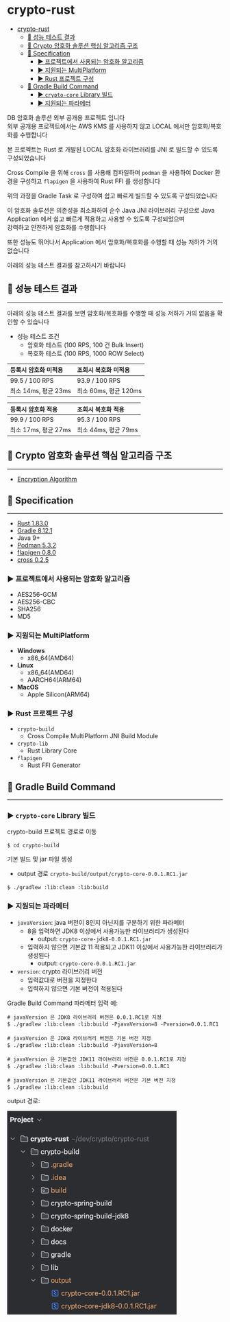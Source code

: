# crypto-rust

<!-- TOC -->
* [crypto-rust](#crypto-rust)
  * [🚦 성능 테스트 결과](#-성능-테스트-결과)
  * [🚦 Crypto 암호화 솔루션 핵심 알고리즘 구조](#-crypto-암호화-솔루션-핵심-알고리즘-구조)
  * [🚦 Specification](#-specification)
    * [► 프로젝트에서 사용되는 암호화 알고리즘](#-프로젝트에서-사용되는-암호화-알고리즘)
    * [► 지원되는 MultiPlatform](#-지원되는-multiplatform)
    * [► Rust 프로젝트 구성](#-rust-프로젝트-구성)
  * [🚦 Gradle Build Command](#-gradle-build-command)
    * [► `crypto-core` Library 빌드](#-crypto-core-library-빌드)
    * [► 지원되는 파라메터](#-지원되는-파라메터)
<!-- TOC -->

DB 암호화 솔루션 외부 공개용 프로젝트 입니다  
외부 공개용 프로젝트에서는 AWS KMS 를 사용하지 않고 LOCAL 에서만 암호화/복호화를 수행합니다

본 프로젝트는 Rust 로 개발된 LOCAL 암호화 라이브러리를 JNI 로 빌드할 수 있도록 구성되었습니다

Cross Compile 을 위해 `cross` 를 사용해 컴파일하며 `podman` 을 사용하여 Docker 환경을 구성하고 `flapigen` 을 사용하여 Rust FFI 를 생성합니다

위의 과정을 Gradle Task 로 구성하여 쉽고 빠르게 빌드할 수 있도록 구성되었습니다

이 암호화 솔루션은 의존성을 최소화하여 순수 Java JNI 라이브러리 구성으로 Java Application 에서 쉽고 빠르게 적용하고 사용할 수 있도록 구성되었으며   
강력하고 안전하게 암호화를 수행합니다

또한 성능도 뛰어나서 Application 에서 암호화/복호화를 수행할 때 성능 저하가 거의 없습니다

아래의 성능 테스트 결과를 참고하시기 바랍니다

## 🚦 성능 테스트 결과

---

아래의 성능 테스트 결과를 보면 암호화/복호화를 수행할 때 성능 저하가 거의 없음을 확인할 수 있습니다

- 성능 테스트 조건
  - 암호화 테스트 (100 RPS, 100 건 Bulk Insert)
  - 복호화 테스트 (100 RPS, 1000 ROW Select)

| 등록시 암호화 미적용      | 조회시 복호화 미적용       |
|:-----------------|:------------------|
| 99.5 / 100 RPS   | 93.9 / 100 RPS    |
| 최소 14ms, 평균 23ms | 최소 60ms, 평균 120ms |

| 등록시 암호화 적용       | 조회시 복호화 적용       |
|:-----------------|:-----------------|
| 99.9 / 100 RPS   | 95.3 / 100 RPS   |
| 최소 17ms, 평균 27ms | 최소 44ms, 평균 79ms |


## 🚦 Crypto 암호화 솔루션 핵심 알고리즘 구조

---

- [Encryption Algorithm](docs/EncryptionAlgorithm.md)


## 🚦 Specification

---

- [Rust 1.83.0](https://www.rust-lang.org/)
- [Gradle 8.12.1](https://gradle.org/)
- Java 9+
- [Podman 5.3.2](https://podman.io/)
- [flapigen 0.8.0](https://github.com/Dushistov/flapigen-rs)
- [cross 0.2.5](https://github.com/cross-rs/cross)

### ► 프로젝트에서 사용되는 암호화 알고리즘

- AES256-GCM
- AES256-CBC
- SHA256
- MD5

### ► 지원되는 MultiPlatform

- **Windows**
    - x86_64(AMD64)
- **Linux**
    - x86_64(AMD64)
    - AARCH64(ARM64)
- **MacOS**
    - Apple Silicon(ARM64)

### ► Rust 프로젝트 구성

- `crypto-build`
    - Cross Compile MultiPlatform JNI Build Module
- `crypto-lib`
    - Rust Library Core
- `flapigen`
    - Rust FFI Generator

## 🚦 Gradle Build Command

---

### ► `crypto-core` Library 빌드

crypto-build 프로젝트 경로로 이동

```shell
$ cd crypto-build
```

기본 빌드 및 jar 파일 생성
- output 경로 `crypto-build/output/crypto-core-0.0.1.RC1.jar`

```shell
$ ./gradlew :lib:clean :lib:build
```

### ► 지원되는 파라메터

- `javaVersion`: java 버전이 8인지 아닌지를 구분하기 위한 파라메터
  - 8을 입력하면 JDK8 이상에서 사용가능한 라이브러리가 생성된다
    - output: `crypto-core-jdk8-0.0.1.RC1.jar`
  - 입력하지 않으면 기본값 11 적용되고 JDK11 이상에서 사용가능한 라이브러리가 생성된다
    - output: `crypto-core-0.0.1.RC1.jar`
- `version`: crypto 라이브러리 버전
  - 입력값대로 버전을 지정한다
  - 입력하지 않으면 기본 버전이 적용된다


Gradle Build Command 파라메터 입력 예:

```shell
# javaVersion 은 JDK8 라이브러리 버전은 0.0.1.RC1로 지정
$ ./gradlew :lib:clean :lib:build -PjavaVersion=8 -Pversion=0.0.1.RC1

# javaVersion 은 JDK8 라이브러리 버전은 기본 버전 지정
$ ./gradlew :lib:clean :lib:build -PjavaVersion=8

# javaVersion 은 기본값인 JDK11 라이브러리 버전은 0.0.1.RC1로 지정
$ ./gradlew :lib:clean :lib:build -Pversion=0.0.1.RC1

# javaVersion 은 기본값인 JDK11 라이브러리 버전은 기본 버전 지정
$ ./gradlew :lib:clean :lib:build
```

output 경로:

![output](docs/assets/img1.png)